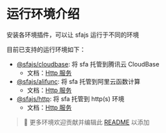 # 运行环境介绍

安装各环境插件，可以让 sfajs 运行于不同的环境

目前已支持的运行环境如下：

- [@sfajs/cloudbase](https://github.com/sfajs/cloudbase): 将 sfa 托管到腾讯云 CloudBase
  - 文档：[Http 服务](/usage/cloudbase)
- [@sfajs/alifunc](https://github.com/sfajs/alifunc): 将 sfa 托管到阿里云函数计算
  - 文档：[Http 服务](/usage/alifunc)
- [@sfajs/http](https://github.com/sfajs/http): 将 sfa 托管到 http(s) 环境
  - 文档：[Http 服务](/usage/http)

> 🎉 更多环境欢迎贡献并编辑此 [README](https://github.com/sfajs/website/edit/main/docs/usage/env.md) 以添加
